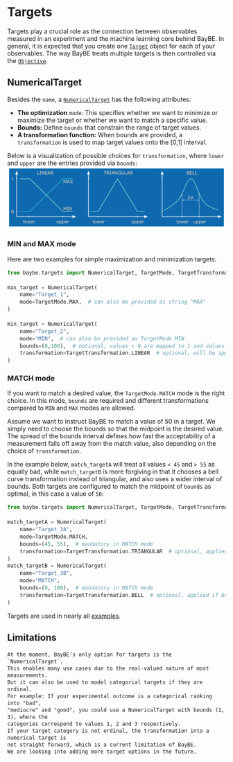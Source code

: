 # Targets

Targets play a crucial role as the connection between observables measured in an
experiment and the machine learning core behind BayBE.
In general, it is expected that you create one [`Target`](baybe.targets.base.Target)
object for each of your observables.
The way BayBE treats multiple targets is then controlled via the 
[`Objective`](../../userguide/objective).

## NumericalTarget
Besides the `name`, a [`NumericalTarget`](baybe.targets.numerical.NumericalTarget)
has the following attributes:
* **The optimization** `mode`: This specifies whether we want to minimize or maximize
  the target or whether we want to match a specific value.
* **Bounds:** Define `bounds` that constrain the range of target values.
* **A transformation function:** When bounds are provided, a `transformation` is
  used to map target values onto the [0,1] interval.

Below is a visualization of possible choices for `transformation`, where `lower` and
`upper` are the entries provided via `bounds`:
![Transforms](../_static/target_transforms.svg)

### MIN and MAX mode
Here are two examples for simple maximization and minimization targets:
```python
from baybe.targets import NumericalTarget, TargetMode, TargetTransformation

max_target = NumericalTarget(
    name="Target_1",
    mode=TargetMode.MAX,  # can also be provided as string "MAX"
)

min_target = NumericalTarget(
    name="Target_2",
    mode="MIN",  # can also be provided as TargetMode.MIN
    bounds=(0,100),  # optional, values < 0 are mapped to 1 and values > 100 are mapped to 0
    transformation=TargetTransformation.LINEAR  # optional, will be applied if bounds are not None
)
```

### MATCH mode
If you want to match a desired value, the `TargetMode.MATCH` mode is the right choice.
In this mode, `bounds` are required and different transformations compared to `MIN`
and `MAX` modes are allowed.

Assume we want to instruct BayBE to match a value of 50 in a target.
We simply need to choose the bounds so that the midpoint is the desired value.
The spread of the bounds interval defines how fast the acceptability of a measurement
falls off away from the match value, also depending on the choice of `transformation`.

In the example below, `match_targetA` will treat all values `< 45` and `> 55` as
equally bad, while `match_targetB` is more forgiving in that it chooses a bell curve
transformation instead of triangular, and also uses a wider interval of bounds.
Both targets are configured to match the midpoint of `bounds` as optimal, in this case
a value of `50`:

```python
from baybe.targets import NumericalTarget, TargetMode, TargetTransformation

match_targetA = NumericalTarget(
    name="Target_3A",
    mode=TargetMode.MATCH,
    bounds=(45, 55),  # mandatory in MATCH mode
    transformation=TargetTransformation.TRIANGULAR  # optional, applied if bounds are not None
)
match_targetB = NumericalTarget(
    name="Target_3B",
    mode="MATCH",
    bounds=(0, 100),  # mandatory in MATCH mode
    transformation=TargetTransformation.BELL  # optional, applied if bounds are not None
)
```

Targets are used in nearly all [examples](../../examples/examples).

## Limitations
```{important}
At the moment, BayBE's only option for targets is the `NumericalTarget`.
This enables many use cases due to the real-valued nature of most measurements.
But it can also be used to model categorial targets if they are ordinal.
For example: If your experimental outcome is a categorical ranking into "bad",
"mediocre" and "good", you could use a NumericalTarget with bounds (1, 3), where the
categories correspond to values 1, 2 and 3 respectively.
If your target category is not ordinal, the transformation into a numerical target is
not straight forward, which is a current limitation of BayBE.
We are looking into adding more target options in the future.
```